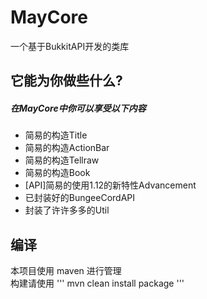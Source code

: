 # MayCore
一个基于BukkitAPI开发的类库

## 它能为你做些什么?
##### 在MayCore中你可以享受以下内容
- 简易的构造Title
- 简易的构造ActionBar
- 简易的构造Tellraw
- 简易的构造Book
- [API]简易的使用1.12的新特性Advancement
- 已封装好的BungeeCordAPI
- 封装了许许多多的Util

## 编译
本项目使用 maven 进行管理  
构建请使用
'''
  mvn clean install package
'''
